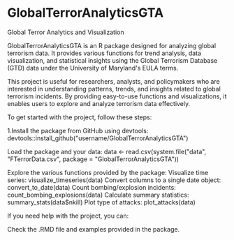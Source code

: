 # GlobalTerrorAnalyticsGTA
 Global Terror Analytics and Visualization


GlobalTerrorAnalyticsGTA is an R package designed for analyzing global terrorism data. It provides various functions for trend analysis, data visualization, and statistical insights using the Global Terrorism Database (GTD) data under the University of Maryland's EULA terms.



This project is useful for researchers, analysts, and policymakers who are interested in understanding patterns, trends, and insights related to global terrorism incidents. By providing easy-to-use functions and visualizations, it enables users to explore and analyze terrorism data effectively.





To get started with the project, follow these steps:

1.Install the package from GitHub using devtools:
devtools::install_github("username/GlobalTerrorAnalyticsGTA")


Load the package and your data:
data <- read.csv(system.file("data", "FTerrorData.csv", package = "GlobalTerrorAnalyticsGTA"))


Explore the various functions provided by the package:
Visualize time series: visualize_timeseries(data)
Convert columns to a single date object: convert_to_date(data)
Count bombing/explosion incidents: count_bombing_explosions(data)
Calculate summary statistics: summary_stats(data$nkill)
Plot type of attacks: plot_attacks(data)

If you need help with the project, you can:

Check the .RMD file and examples provided in the package.



